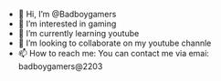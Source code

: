 - 👋 Hi, I’m @Badboygamers
- 👀 I’m interested in gaming
- 🌱 I’m currently learning youtube 
- 💞️ I’m looking to collaborate on my youtube channle
- 📫 How to reach me: You can contact me via emai: badboygamers@2203

<!---
Badboygamers/Badboygamers is a ✨ special ✨ repository because its `README.md` (this file) appears on your GitHub profile.
You can click the Preview link to take a look at your changes.
--->
